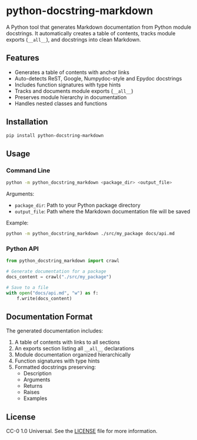 # python-docstring-markdown

A Python tool that generates Markdown documentation from Python module docstrings. It automatically creates a table of contents, tracks module exports (`__all__`), and docstrings into clean Markdown.

## Features

- Generates a table of contents with anchor links
- Auto-detects ReST, Google, Numpydoc-style and Epydoc docstrings
- Includes function signatures with type hints
- Tracks and documents module exports (`__all__`)
- Preserves module hierarchy in documentation
- Handles nested classes and functions

## Installation

```bash
pip install python-docstring-markdown
```

## Usage

### Command Line

```bash
python -m python_docstring_markdown <package_dir> <output_file>
```

Arguments:
- `package_dir`: Path to your Python package directory
- `output_file`: Path where the Markdown documentation file will be saved

Example:
```bash
python -m python_docstring_markdown ./src/my_package docs/api.md
```

### Python API

```python
from python_docstring_markdown import crawl

# Generate documentation for a package
docs_content = crawl("./src/my_package")

# Save to a file
with open("docs/api.md", "w") as f:
    f.write(docs_content)
```

## Documentation Format

The generated documentation includes:

1. A table of contents with links to all sections
2. An exports section listing all `__all__` declarations
3. Module documentation organized hierarchically
4. Function signatures with type hints
5. Formatted docstrings preserving:
   - Description
   - Arguments
   - Returns
   - Raises
   - Examples

## License

CC-0 1.0 Universal. See the [LICENSE](LICENSE) file for more information.